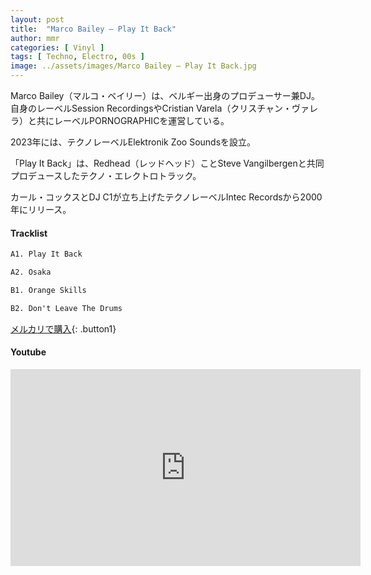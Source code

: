 ```yaml
---
layout: post
title:  "Marco Bailey – Play It Back"
author: mmr
categories: [ Vinyl ]
tags: [ Techno, Electro, 00s ]
image: ../assets/images/Marco Bailey – Play It Back.jpg
---
```


Marco Bailey（マルコ・ベイリー）は、ベルギー出身のプロデューサー兼DJ。自身のレーベルSession RecordingsやCristian Varela（クリスチャン・ヴァレラ）と共にレーベルPORNOGRAPHICを運営している。

2023年には、テクノレーベルElektronik Zoo Soundsを設立。

「Play It Back」は、Redhead（レッドヘッド）ことSteve Vangilbergenと共同プロデュースしたテクノ・エレクトロトラック。

カール・コックスとDJ C1が立ち上げたテクノレーベルIntec Recordsから2000年にリリース。

#### Tracklist
```md
A1. Play It Back

A2. Osaka

B1. Orange Skills

B2. Don't Leave The Drums
```

[メルカリで購入](https://jp.mercari.com/item/m72846267797?afid=6142608987){: .button1}

#### Youtube 
<iframe width="560" height="315" src="https://www.youtube.com/embed/LuUoOfaV_40?si=lbwbZBOvUwvoK4qL" title="YouTube video player" frameborder="0" allow="accelerometer; autoplay; clipboard-write; encrypted-media; gyroscope; picture-in-picture; web-share" referrerpolicy="strict-origin-when-cross-origin" allowfullscreen></iframe>